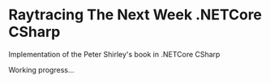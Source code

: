 # Raytracing The Next Week .NETCore CSharp
Implementation of the Peter Shirley's book in .NETCore CSharp

Working progress...
